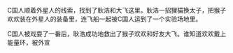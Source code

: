 C国人顺着外星人的线索，找到了耿浩和大飞这里。耿浩一招狸猫换太子，把猴子欢欢装在外星人的装备里，连飞船一起被C国人运到了一个实验场地里。

C国人被戏耍了一番后，耿浩成功地救出了猴子欢欢和好友大飞。谁知道欢欢戴上能量环，被外宣





<!--stackedit_data:
eyJoaXN0b3J5IjpbMTY1MzY2ODQ4MywxOTAxMTAwODgzXX0=
-->